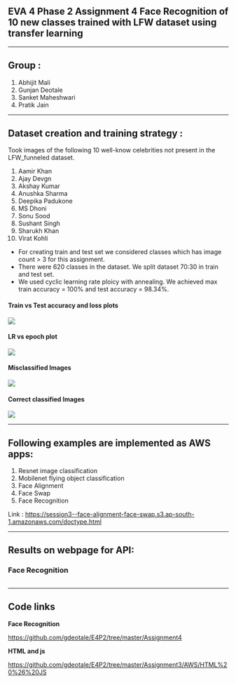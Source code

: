 ## EVA 4 Phase 2 Assignment 4 Face Recognition of 10 new classes trained with LFW dataset using transfer learning
------------------------------------------------------------------------------------------------------------

## Group : 
1. Abhijit Mali
2. Gunjan Deotale
3. Sanket Maheshwari
4. Pratik Jain

----------------------
## Dataset creation and training strategy :

Took images of the following 10 well-know celebrities not present in the LFW_funneled dataset.
1. Aamir Khan
2. Ajay Devgn
3. Akshay Kumar
4. Anushka Sharma
5. Deepika Padukone
6. MS Dhoni
7. Sonu Sood
8. Sushant Singh
9. Sharukh Khan
10. Virat Kohli

*  For creating train and test set we considered classes which has image count > 3 for this assignment.
*  There were 620 classes in the dataset. We split dataset 70:30 in train and test set.
*  We used cyclic learning rate ploicy with annealing. We achieved max train accuracy = 100% and test accuracy = 98.34%. 

#### Train vs Test accuracy and loss plots

![](https://github.com/gdeotale/E4P2/blob/master/Assignment4/ReadmeImages/Accuracyplot.png)

#### LR vs epoch plot

![](https://github.com/gdeotale/E4P2/blob/master/Assignment4/ReadmeImages/lrvsepoch.png)

#### Misclassified Images

![](https://github.com/gdeotale/E4P2/blob/master/Assignment4/ReadmeImages/missclassified.jpg)

#### Correct classified Images

![](https://github.com/gdeotale/E4P2/blob/master/Assignment4/ReadmeImages/correct_classified.jpg)

---------------------------------------------------------------------------------------------------------------------------
## Following examples are implemented as AWS apps:
1. Resnet image classification
2. Mobilenet flying object classification
3. Face Alignment
4. Face Swap
5. Face Recognition

Link : https://session3--face-alignment-face-swap.s3.ap-south-1.amazonaws.com/doctype.html

----------------------------------------------------------------------------------------------------------------------------
## Results on webpage for API:

### Face Recognition
![]()

-----------------------------------------------------------------------------------------------------------------------------
## Code links
**Face Recognition**

https://github.com/gdeotale/E4P2/tree/master/Assignment4

**HTML and js**

https://github.com/gdeotale/E4P2/tree/master/Assignment3/AWS/HTML%20%26%20JS
